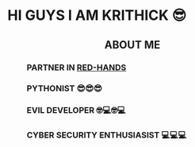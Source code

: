 <h1>HI GUYS I AM KRITHICK 😎</h1>

<center><h2>ABOUT ME</h2></center>
<h3>&nbsp;&nbsp;&nbsp;&nbsp;&nbsp;&nbsp;&nbsp;&nbsp;&nbsp;&nbsp;PARTNER IN <a href="https://github.com/Red-Hands">RED-HANDS</a></h3>
<h3>&nbsp;&nbsp;&nbsp;&nbsp;&nbsp;&nbsp;&nbsp;&nbsp;&nbsp;&nbsp;PYTHONIST 😎😎😎</h3>
<h3>&nbsp;&nbsp;&nbsp;&nbsp;&nbsp;&nbsp;&nbsp;&nbsp;&nbsp;&nbsp;EVIL DEVELOPER 🤓💻🤓💻</h3>
<h3>&nbsp;&nbsp;&nbsp;&nbsp;&nbsp;&nbsp;&nbsp;&nbsp;&nbsp;&nbsp;CYBER SECURITY ENTHUSIASIST 💻💻💻</h3>

<br>


